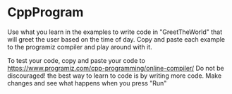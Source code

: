 # CppProgram
Use what you learn in the examples to write code in "GreetTheWorld" that will greet the user based on the time of day. Copy and paste each example to the programiz compiler and play around with it.

To test your code, copy and paste your code to https://www.programiz.com/cpp-programming/online-compiler/ Do not be discouraged! the best way to learn to code is by writing more code. Make changes and see what happens when you press "Run"
